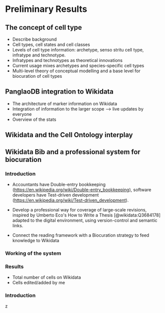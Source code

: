 # Preliminary Results

## The concept of cell type

* Describe background
* Cell types, cell states and cell classes
* Levels of cell type information: archetype, senso stritu cell type, infratype and technotype. 
* Infratypes and technotypes as theoretical innovations
* Current usage mixes archetypes and species-specific cell types
* Multi-level theory of conceptual modelling and a base level for biocuration of cell types  

<!-- https://github.com/lubianat/fapesp_report_1/blob/main/content/03.achievements.md --> 

## PanglaoDB integration to Wikidata

* The architecture of marker information on Wikidata
* Integration of information to the larger scope --> live updates by everyone
* Overview of the stats 

## Wikidata and the Cell Ontology interplay

## Wikidata Bib and a professional system for biocuration

### Introduction 

* Accountants have Double-entry bookkeeping (https://en.wikipedia.org/wiki/Double-entry_bookkeeping), software developers have Test-driven development (https://en.wikipedia.org/wiki/Test-driven_development).

* Develop a professional way for coverage of large-scale revisions, inspired by Umberto Eco's How to Write a Thesis [@wikidata:Q3684178] adapted to the digital environment, using version-control and semantic links. 

* Connect the reading framework with a Biocuration strategy to feed knowledge to Wikidata

### Working of the system

### Results 

* Total number of cells on Wikidata
* Cells edited/added by me

### Introduction

z

<!-- Maybe include annotation of HCA articles ? -->
<!-- Maybe include Scholia and Bioinformatics ? -->
